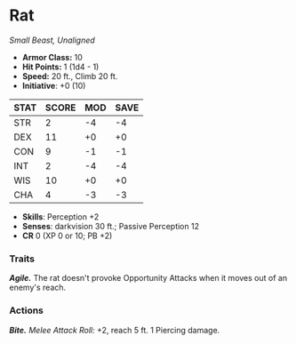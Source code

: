 # Rat

*Small Beast, Unaligned*

- **Armor Class:** 10
- **Hit Points:** 1 (1d4 - 1)
- **Speed:** 20 ft., Climb 20 ft.
- **Initiative**: +0 (10)

|STAT|SCORE|MOD|SAVE|
| --- | --- | --- | ---- |
| STR | 2 | -4 | -4 |
| DEX | 11 | +0 | +0 |
| CON | 9 | -1 | -1 |
| INT | 2 | -4 | -4 |
| WIS | 10 | +0 | +0 |
| CHA | 4 | -3 | -3 |

- **Skills**: Perception +2
- **Senses**: darkvision 30 ft.; Passive Perception 12
- **CR** 0 (XP 0 or 10; PB +2)

### Traits

***Agile.*** The rat doesn't provoke Opportunity Attacks when it moves out of an enemy's reach.


### Actions

***Bite.*** *Melee Attack Roll:* +2, reach 5 ft. 1 Piercing damage.

